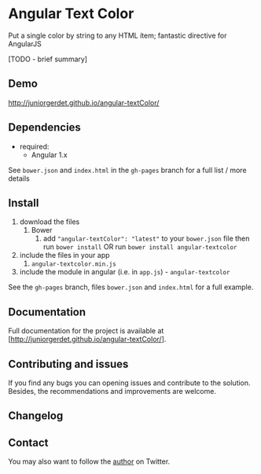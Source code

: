 # Angular Text Color

   Put a single color by string to any HTML ítem; fantastic directive for AngularJS

[TODO - brief summary]

## Demo
http://juniorgerdet.github.io/angular-textColor/

## Dependencies
- required:
	* Angular 1.x

See `bower.json` and `index.html` in the `gh-pages` branch for a full list / more details

## Install
1. download the files
	1. Bower
		1. add `"angular-textColor": "latest"` to your `bower.json` file then run `bower install` OR run `bower install angular-textcolor`
2. include the files in your app
	1. `angular-textcolor.min.js`
3. include the module in angular (i.e. in `app.js`) - `angular-textcolor`

See the `gh-pages` branch, files `bower.json` and `index.html` for a full example.

## Documentation
Full documentation for the project is available at [http://juniorgerdet.github.io/angular-textColor/].


## Contributing and issues

If you find any bugs you can opening issues  and contribute to the solution. Besides,  the  recommendations and improvements are welcome. 

## Changelog

## Contact

You may also want to follow the [author](https://twitter.com/juniorgerdet) on Twitter.
